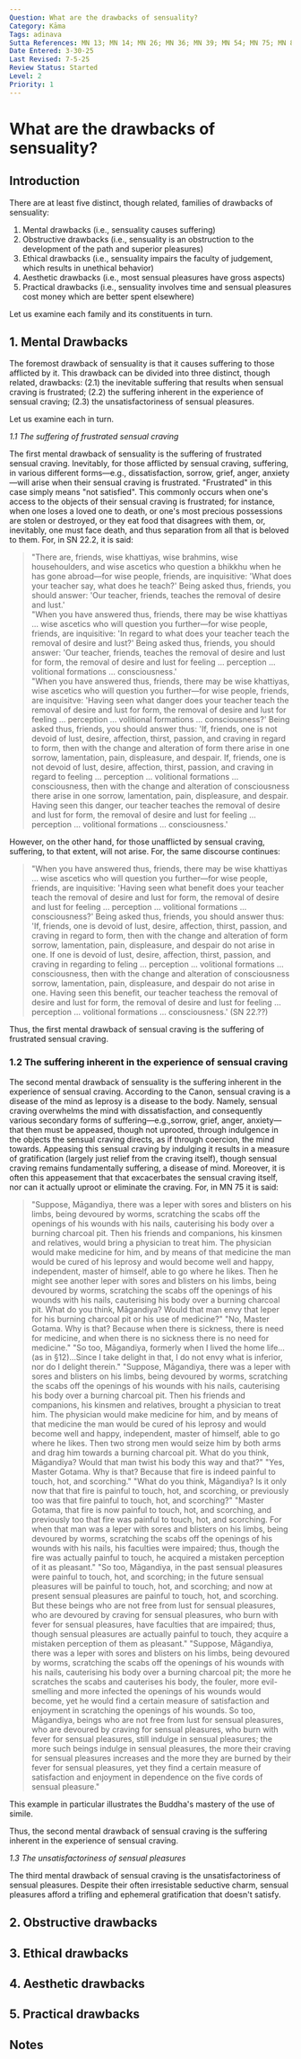 ```yaml
---
Question: What are the drawbacks of sensuality?
Category: Kāma
Tags: adinava
Sutta References: MN 13; MN 14; MN 26; MN 36; MN 39; MN 54; MN 75; MN 82; MN 87; SN 8.2; UD 44
Date Entered: 3-30-25
Last Revised: 7-5-25
Review Status: Started
Level: 2
Priority: 1
---
```


# What are the drawbacks of sensuality?

## Introduction

There are at least five distinct, though related, families of drawbacks of sensuality:
1. Mental drawbacks (i.e., sensuality causes suffering)
2. Obstructive drawbacks (i.e., sensuality is an obstruction to the development of the path and superior pleasures)
3. Ethical drawbacks (i.e., sensuality impairs the faculty of judgement, which results in unethical behavior)
4. Aesthetic drawbacks (i.e., most sensual pleasures have gross aspects)
5. Practical drawbacks (i.e., sensuality involves time and sensual pleasures cost money which are better spent elsewhere)

Let us examine each family and its constituents in turn.


## 1. Mental Drawbacks

The foremost drawback of sensuality is that it causes suffering to those afflicted by it. This drawback can be divided into three distinct, though related, drawbacks: (2.1) the inevitable suffering that results when sensual craving is frustrated; (2.2) the suffering inherent in the experience of sensual craving; (2.3) the unsatisfactoriness of sensual pleasures.

Let us examine each in turn.

<i>1\.1  The suffering of frustrated sensual craving</i>

The first mental drawback of sensuality is the suffering of frustrated sensual craving. Inevitably, for those afflicted by sensual craving, suffering, in various different forms—e.g., dissatisfaction, sorrow, grief, anger, anxiety—will arise when their sensual craving is frustrated. "Frustrated" in this case simply means "not satisfied". This commonly occurs when one's access to the objects of their sensual craving is frustrated; for instance, when one loses a loved one to death, or one's most precious possessions are stolen or destroyed, or they eat food that disagrees with them, or, inevitably, one must face death, and thus separation from all that is beloved to them. For, in SN 22.2, it is said:

>"There are, friends, wise khattiyas, wise brahmins, wise househoulders, and wise ascetics who question a bhikkhu when he has gone abroad—for wise people, friends, are inquisitive: 'What does your teacher say, what does he teach?' Being asked thus, friends, you should answer: 'Our teacher, friends, teaches the removal of desire and lust.'\
"When you have answered thus, friends, there may be wise khattiyas ... wise ascetics who will question you further—for wise people, friends, are inquisitive: 'In regard to what does your teacher teach the removal of desire and lust?' Being asked thus, friends, you should answer: 'Our teacher, friends, teaches the removal of desire and lust for form, the removal of desire and lust for feeling ... perception ... volitional formations ... consciousness.'\
"When you have answered thus, friends, there may be wise khattiyas, wise ascetics who will question you further—for wise people, friends, are inquisitve: 'Having seen what danger does your teacher teach the removal of desire and lust for form, the removal of desire and lust for feeling ... perception ... volitional formations ... consciousness?' Being asked thus, friends, you should answer thus: 'If, friends, one is not devoid of lust, desire, affection, thirst, passion, and craving in regard to form, then with the change and alteration of form there arise in one sorrow, lamentation, pain, displeasure, and despair. If, friends, one is not devoid of lust, desire, affection, thirst, passion, and craving in regard to feeling ... perception ... volitional formations ... consciousness, then with the change and alteration of consciousness there arise in one sorrow, lamentation, pain, displeasure, and despair. Having seen this danger, our teacher teaches the removal of desire and lust for form, the removal of desire and lust for feeling ... perception ... volitional formations ... consciousness.'

However, on the other hand, for those unafflicted by sensual craving, suffering, to that extent, will not arise. For, the same discourse continues:

>"When you have answered thus, friends, there may be wise khattiyas ... wise ascetics who will question you further—for wise people, friends, are inquisitive: 'Having seen what benefit does your teacher teach the removal of desire and lust for form, the removal of desire and lust for feeling ... perception ... volitional formations ... consciousness?' Being asked thus, friends, you should answer thus: 'If, friends, one is devoid of lust, desire, affection, thirst, passion, and craving in regard to form, then with the change and alteration of form sorrow, lamentation, pain, displeasure, and despair do not arise in one. If one is devoid of lust, desire, affection, thirst, passion, and craving in regarding to feling ... perception ... volitional formations ... consciousness, then with the change and alteration of consciousness sorrow, lamentation, pain, displeasure, and despair do not arise in one. Having seen this benefit, our teacher teachess the removal of desire and lust for form, the removal of desire and lust for feeling ... perception ... volitional formations ... consciousness.' (SN 22.??)<!-- citation -->
<!-- more suttas which discuss this such as MN 87 -->

Thus, the first mental drawback of sensual craving is the suffering of frustrated sensual craving.

### 1.2 The suffering inherent in the experience of sensual craving

The second mental drawback of sensuality is the suffering inherent in the experience of sensual craving. According to the Canon, sensual craving is a disease of the mind as leprosy is a disease to the body. Namely, sensual craving overwhelms the mind with dissatisfaction, and consequently various secondary forms of suffering—e.g.,sorrow, grief, anger, anxiety—that then must be appeased, though not uprooted, through indulgence in the objects the sensual craving directs, as if through coercion, the mind towards. Appeasing this sensual craving by indulging it results in a measure of gratification (largely just relief from the craving itself), though sensual craving remains fundamentally suffering, a disease of mind. Moreover, it is often this appeasement that that excacerbates the sensual craving itself, nor can it actually uproot or eliminate the craving. For, in MN 75 it is said:

>"Suppose, Māgandiya, there was a leper with sores and blisters on his limbs, being devoured by worms, scratching the scabs off the openings of his wounds with his nails, cauterising his body over a burning charcoal pit. Then his friends and companions, his kinsmen and relatives, would bring a physician to treat him. The physician would make medicine for him, and by means of that medicine the man would be cured of his leprosy and would become well and happy, independent, master of himself, able to go where he likes. Then he might see another leper with sores and blisters on his limbs, being devoured by worms, scratching the scabs off the openings of his wounds with his nails, cauterising his body over a burning charcoal pit. What do you think, Māgandiya? Would that man envy that leper for his burning charcoal pit or his use of medicine?"
"No, Master Gotama. Why is that? Because when there is sickness, there is need for medicine, and when there is no sickness there is no need for medicine."
"So too, Māgandiya, formerly when I lived the home life…(as in §12)…Since I take delight in that, I do not envy what is inferior, nor do I delight therein."
"Suppose, Māgandiya, there was a leper with sores and blisters on his limbs, being devoured by worms, scratching the scabs off the openings of his wounds with his nails, cauterising his body over a burning charcoal pit. Then his friends and companions, his kinsmen and relatives, brought a physician to treat him. The
physician would make medicine for him, and by means of that medicine the man would be cured of his leprosy and would become well and happy, independent, master of himself, able to go where he likes. Then two strong men would seize him by both
arms and drag him towards a burning charcoal pit. What do you think, Māgandiya? Would that man twist his body this way and that?"
"Yes, Master Gotama. Why is that? Because that fire is indeed painful to touch, hot, and scorching."
"What do you think, Māgandiya? Is it only now that that fire is painful to touch, hot, and scorching, or previously too was that fire painful to touch, hot, and scorching?"
"Master Gotama, that fire is now painful to touch, hot, and scorching, and previously too that fire was painful to touch, hot, and scorching. For when that man was a leper with sores and blisters on his limbs, being devoured by worms, scratching
the scabs off the openings of his wounds with his nails, his faculties were impaired; thus, though the fire was actually painful to touch, he acquired a mistaken perception
of it as pleasant."
"So too, Māgandiya, in the past sensual pleasures were painful to touch, hot, and scorching; in the future sensual pleasures will be painful to touch, hot, and scorching; and now at present sensual pleasures are painful to touch, hot, and
scorching. But these beings who are not free from lust for sensual pleasures, who are devoured by craving for sensual pleasures, who burn with fever for sensual pleasures,
have faculties that are impaired; thus, though sensual pleasures are actually painful to touch, they acquire a mistaken perception of them as pleasant."
"Suppose, Māgandiya, there was a leper with sores and blisters on his limbs, being devoured by worms, scratching the scabs off the openings of his wounds with his nails, cauterising his body over a burning charcoal pit; the more he scratches the scabs and cauterises his body, the fouler, more evil-smelling and more infected the openings of his wounds would become, yet he would find a certain measure of satisfaction and enjoyment in scratching the openings of his wounds. So too, Māgandiya, beings who are not free from lust for sensual pleasures, who are devoured by craving for sensual pleasures, who burn with fever for sensual pleasures, still indulge in sensual pleasures; the more such beings indulge in sensual pleasures, the more their craving for sensual pleasures increases and the more they are burned by their fever for sensual pleasures, yet they find a certain measure of satisfaction and enjoyment in dependence on the five cords of sensual pleasure."<!-- Let it be noted here that I should hope to proceed with more questions and back and forth on this particular issue. -->

This example in particular illustrates the Buddha's mastery of the use of simile.

Thus, the second mental drawback of sensual craving is the suffering inherent in the experience of sensual craving.

<i>1.3 The unsatisfactoriness of sensual pleasures</i>
 
 The third mental drawback of sensual craving is the unsatisfactoriness of sensual pleasures. Despite their often irresistable seductive charm, sensual pleasures afford a trifling and ephemeral gratification that doesn't satisfy. 

## 2. Obstructive drawbacks


## 3. Ethical drawbacks


## 4. Aesthetic drawbacks


## 5. Practical drawbacks

## Notes

<!-- 

Notes:

I am uncertain whether or not to discuss sensuality, or sensual craving, and if there is even any meaningful distinction.
 -->
